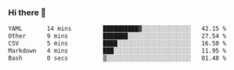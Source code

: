 ### Hi there 👋

<!--
**urzz/urzz** is a ✨ _special_ ✨ repository because its `README.md` (this file) appears on your GitHub profile.

Here are some ideas to get you started:

- 🔭 I’m currently working on ...
- 🌱 I’m currently learning ...
- 👯 I’m looking to collaborate on ...
- 🤔 I’m looking for help with ...
- 💬 Ask me about ...
- 📫 How to reach me: ...
- 😄 Pronouns: ...
- ⚡ Fun fact: ...
-->

<!--START_SECTION:waka-->

```txt
YAML       14 mins         ██████████▓░░░░░░░░░░░░░░   42.15 %
Other      9 mins          ███████░░░░░░░░░░░░░░░░░░   27.54 %
CSV        5 mins          ████░░░░░░░░░░░░░░░░░░░░░   16.50 %
Markdown   4 mins          ███░░░░░░░░░░░░░░░░░░░░░░   11.95 %
Bash       0 secs          ▒░░░░░░░░░░░░░░░░░░░░░░░░   01.48 %
```

<!--END_SECTION:waka-->
